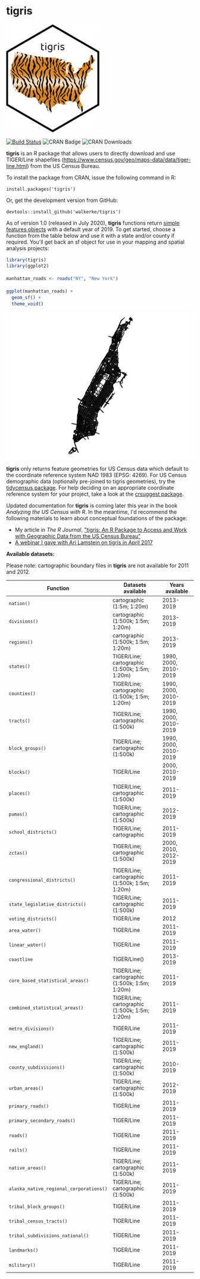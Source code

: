# tigris

<img src=tools/readme/tigris_sticker.png width="250">

[![Build Status](https://travis-ci.org/walkerke/tigris.svg?branch=master)](https://travis-ci.org/walkerke/tigris) ![CRAN Badge](http://www.r-pkg.org/badges/version/tigris)  ![CRAN Downloads](http://cranlogs.r-pkg.org/badges/tigris)

__tigris__ is an R package that allows users to directly download and use TIGER/Line shapefiles (<https://www.census.gov/geo/maps-data/data/tiger-line.html>) from the US Census Bureau.  

To install the package from CRAN, issue the following command in R: 

```
install.packages('tigris')
```

Or, get the development version from GitHub: 

```
devtools::install_github('walkerke/tigris')
```

As of version 1.0 (released in July 2020), __tigris__ functions return [simple features objects](https://r-spatial.github.io/sf/) with a default year of 2019. To get started, choose a function from the table below and use it with a state and/or county if required. You'll get back an sf object for use in your mapping and spatial analysis projects: 

```r
library(tigris)
library(ggplot2)

manhattan_roads <- roads("NY", "New York")

ggplot(manhattan_roads) + 
  geom_sf() + 
  theme_void()
```

<img src=tools/readme/ny_roads.png>

__tigris__ only returns feature geometries for US Census data which default to the coordinate reference system NAD 1983 (EPSG: 4269). For US Census demographic data (optionally pre-joined to tigris geometries), try the [tidycensus package](https://walker-data.com/tidycensus/).  For help deciding on an appropriate coordinate reference system for your project, take a look at the [crsuggest package](https://github.com/walkerke/crsuggest).  

Updated documentation for __tigris__ is coming later this year in the book _Analyzing the US Census with R_. In the meantime, I'd recommend the following materials to learn about conceptual foundations of the package:

* My article in _The R Journal_, ["tigris: An R Package to Access and Work with Geographic Data from the US Census Bureau"](https://journal.r-project.org/archive/2016/RJ-2016-043/index.html)
* [A webinar I gave with Ari Lamstein on tigris in April 2017](https://www.youtube.com/watch?v=lZuVxVONK9g&__s=hpmyiy9wyzwapfzug5q9)

__Available datasets:__

Please note: cartographic boundary files in __tigris__ are not available for 2011 and 2012.  

| Function | Datasets available | Years available |
|------------------------------------------|------------------------------------------------|------------------------------|
| `nation()` | cartographic (1:5m; 1:20m) | 2013-2019 |
| `divisions()` | cartographic (1:500k; 1:5m; 1:20m) | 2013-2019 |
| `regions()` | cartographic (1:500k; 1:5m; 1:20m) | 2013-2019 |
| `states()` | TIGER/Line; cartographic (1:500k; 1:5m; 1:20m) | 1990, 2000, 2010-2019 |
| `counties()` | TIGER/Line; cartographic (1:500k; 1:5m; 1:20m) | 1990, 2000, 2010-2019 |
| `tracts()` | TIGER/Line; cartographic (1:500k) | 1990, 2000, 2010-2019 |
| `block_groups()` | TIGER/Line; cartographic (1:500k) | 1990, 2000, 2010-2019 |
| `blocks()` | TIGER/Line | 2000, 2010-2019 |
| `places()` | TIGER/Line; cartographic (1:500k) | 2011-2019 |
| `pumas()` | TIGER/Line; cartographic (1:500k) | 2012-2019 |
| `school_districts()` | TIGER/Line; cartographic | 2011-2019 |
| `zctas()` | TIGER/Line; cartographic (1:500k) | 2000, 2010, 2012-2019 |
| `congressional_districts()` | TIGER/Line; cartographic (1:500k; 1:5m; 1:20m) | 2011-2019 |
| `state_legislative_districts()` | TIGER/Line; cartographic (1:500k) | 2011-2019 |
| `voting_districts()` | TIGER/Line | 2012 |
| `area_water()` | TIGER/Line | 2011-2019 |
| `linear_water()` | TIGER/Line | 2011-2019 |
| `coastline` | TIGER/Line() | 2013-2019 |
| `core_based_statistical_areas()` | TIGER/Line; cartographic (1:500k; 1:5m; 1:20m) | 2011-2019 |
| `combined_statistical_areas()` | TIGER/Line; cartographic (1:500k; 1:5m; 1:20m) | 2011-2019 |
| `metro_divisions()` | TIGER/Line | 2011-2019 |
| `new_england()` | TIGER/Line; cartographic (1:500k) | 2011-2019 |
| `county_subdivisions()` | TIGER/Line; cartographic (1:500k) | 2010-2019 |
| `urban_areas()` | TIGER/Line; cartographic (1:500k) | 2012-2019 |
| `primary_roads()` | TIGER/Line | 2011-2019 |
| `primary_secondary_roads()` | TIGER/Line | 2011-2019 |
| `roads()` | TIGER/Line | 2011-2019 |
| `rails()` | TIGER/Line | 2011-2019 |
| `native_areas()` | TIGER/Line; cartographic (1:500k) | 2011-2019 |
| `alaska_native_regional_corporations()` | TIGER/Line; cartographic (1:500k) | 2011-2019 |
| `tribal_block_groups()` | TIGER/Line | 2011-2019 |
| `tribal_census_tracts()` | TIGER/Line | 2011-2019 |
| `tribal_subdivisions_national()` | TIGER/Line | 2011-2019 |
| `landmarks()` | TIGER/Line | 2011-2019 |
| `military()` | TIGER/Line | 2011-2019 |




 
